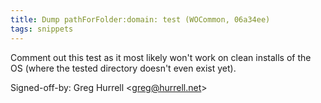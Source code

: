 ```yaml
---
title: Dump pathForFolder:domain: test (WOCommon, 06a34ee)
tags: snippets
---
```


Comment out this test as it most likely won't work on clean installs of the OS (where the tested directory doesn't even exist yet).

Signed-off-by: Greg Hurrell &lt;greg@hurrell.net&gt;
